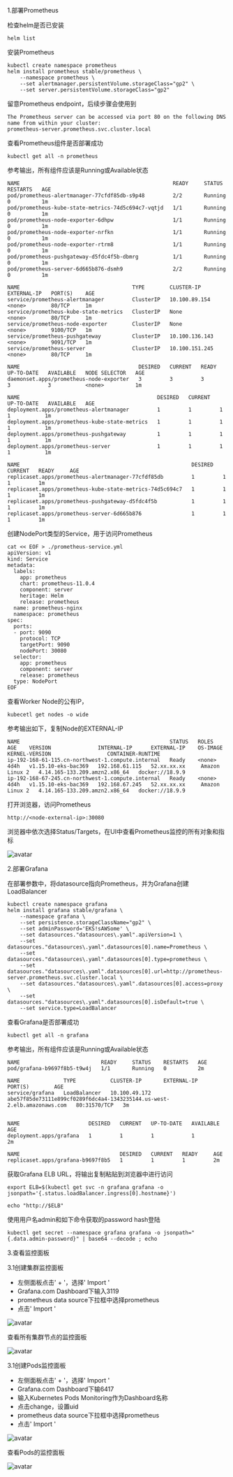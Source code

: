 1.部署Prometheus

检查helm是否已安装

```
helm list
```
安装Prometheus

```
kubectl create namespace prometheus
helm install prometheus stable/prometheus \
    --namespace prometheus \
    --set alertmanager.persistentVolume.storageClass="gp2" \
    --set server.persistentVolume.storageClass="gp2"
```
留意Prometheus endpoint，后续步骤会使用到

```
The Prometheus server can be accessed via port 80 on the following DNS name from within your cluster:
prometheus-server.prometheus.svc.cluster.local
```
查看Prometheus组件是否部署成功

```
kubectl get all -n prometheus

```
参考输出，所有组件应该是Running或Available状态

```
NAME                                                 READY     STATUS    RESTARTS   AGE
pod/prometheus-alertmanager-77cfdf85db-s9p48         2/2       Running   0          1m
pod/prometheus-kube-state-metrics-74d5c694c7-vqtjd   1/1       Running   0          1m
pod/prometheus-node-exporter-6dhpw                   1/1       Running   0          1m
pod/prometheus-node-exporter-nrfkn                   1/1       Running   0          1m
pod/prometheus-node-exporter-rtrm8                   1/1       Running   0          1m
pod/prometheus-pushgateway-d5fdc4f5b-dbmrg           1/1       Running   0          1m
pod/prometheus-server-6d665b876-dsmh9                2/2       Running   0          1m

NAME                                    TYPE        CLUSTER-IP       EXTERNAL-IP   PORT(S)    AGE
service/prometheus-alertmanager         ClusterIP   10.100.89.154    <none>        80/TCP     1m
service/prometheus-kube-state-metrics   ClusterIP   None             <none>        80/TCP     1m
service/prometheus-node-exporter        ClusterIP   None             <none>        9100/TCP   1m
service/prometheus-pushgateway          ClusterIP   10.100.136.143   <none>        9091/TCP   1m
service/prometheus-server               ClusterIP   10.100.151.245   <none>        80/TCP     1m

NAME                                      DESIRED   CURRENT   READY     UP-TO-DATE   AVAILABLE   NODE SELECTOR   AGE
daemonset.apps/prometheus-node-exporter   3         3         3         3            3           <none>          1m

NAME                                            DESIRED   CURRENT   UP-TO-DATE   AVAILABLE   AGE
deployment.apps/prometheus-alertmanager         1         1         1            1           1m
deployment.apps/prometheus-kube-state-metrics   1         1         1            1           1m
deployment.apps/prometheus-pushgateway          1         1         1            1           1m
deployment.apps/prometheus-server               1         1         1            1           1m

NAME                                                       DESIRED   CURRENT   READY     AGE
replicaset.apps/prometheus-alertmanager-77cfdf85db         1         1         1         1m
replicaset.apps/prometheus-kube-state-metrics-74d5c694c7   1         1         1         1m
replicaset.apps/prometheus-pushgateway-d5fdc4f5b           1         1         1         1m
replicaset.apps/prometheus-server-6d665b876                1         1         1         1m

```

创建NodePort类型的Service，用于访问Prometheus

```
cat << EOF > ./prometheus-service.yml
apiVersion: v1
kind: Service
metadata:
  labels:
    app: prometheus
    chart: prometheus-11.0.4
    component: server
    heritage: Helm
    release: prometheus
  name: prometheus-nginx
  namespace: prometheus
spec:
  ports:
  - port: 9090
    protocol: TCP
    targetPort: 9090
    nodePort: 30080
  selector:
    app: prometheus
    component: server
    release: prometheus
  type: NodePort
EOF

```

查看Worker Node的公有IP，

```
kubecetl get nodes -o wide

```
参考输出如下，复制Node的EXTERNAL-IP

```
NAME                                                STATUS   ROLES    AGE    VERSION               INTERNAL-IP      EXTERNAL-IP    OS-IMAGE         KERNEL-VERSION                  CONTAINER-RUNTIME
ip-192-168-61-115.cn-northwest-1.compute.internal   Ready    <none>   4d4h   v1.15.10-eks-bac369   192.168.61.115   52.xx.xx.xx     Amazon Linux 2   4.14.165-133.209.amzn2.x86_64   docker://18.9.9
ip-192-168-67-245.cn-northwest-1.compute.internal   Ready    <none>   4d4h   v1.15.10-eks-bac369   192.168.67.245   52.xx.xx.xx     Amazon Linux 2   4.14.165-133.209.amzn2.x86_64   docker://18.9.9

```
打开浏览器，访问Prometheus

```
http://<node-external-ip>:30080

```
浏览器中依次选择Status/Targets，在UI中查看Prometheus监控的所有对象和指标

![avatar](https://github.com/toreydai/eks-workshop-greater-china/blob/master/china/2020_EKS_Launch_Workshop/media/Pictures/prometheus1.png)

2.部署Grafana

在部署参数中，将datasource指向Prometheus，并为Grafana创建LoadBalancer

```
kubectl create namespace grafana
helm install grafana stable/grafana \
    --namespace grafana \
    --set persistence.storageClassName="gp2" \
    --set adminPassword='EKS!sAWSome' \
    --set datasources."datasources\.yaml".apiVersion=1 \
    --set datasources."datasources\.yaml".datasources[0].name=Prometheus \
    --set datasources."datasources\.yaml".datasources[0].type=prometheus \
    --set datasources."datasources\.yaml".datasources[0].url=http://prometheus-server.prometheus.svc.cluster.local \
    --set datasources."datasources\.yaml".datasources[0].access=proxy \
    --set datasources."datasources\.yaml".datasources[0].isDefault=true \
    --set service.type=LoadBalancer
```
查看Grafana是否部署成功

```
kubectl get all -n grafana

```
参考输出，所有组件应该是Running或Available状态

```
NAME                          READY     STATUS    RESTARTS   AGE
pod/grafana-b9697f8b5-t9w4j   1/1       Running   0          2m

NAME              TYPE           CLUSTER-IP       EXTERNAL-IP                                                               PORT(S)        AGE
service/grafana   LoadBalancer   10.100.49.172   abe57f85de73111e899cf0289f6dc4a4-1343235144.us-west-2.elb.amazonaws.com   80:31570/TCP   3m


NAME                      DESIRED   CURRENT   UP-TO-DATE   AVAILABLE   AGE
deployment.apps/grafana   1         1         1            1           2m

NAME                                DESIRED   CURRENT   READY     AGE
replicaset.apps/grafana-b9697f8b5   1         1         1         2m

```
获取Grafana ELB URL，将输出复制粘贴到浏览器中进行访问

```
export ELB=$(kubectl get svc -n grafana grafana -o jsonpath='{.status.loadBalancer.ingress[0].hostname}')

echo "http://$ELB"
```
使用用户名admin和如下命令获取的password hash登陆

```
kubectl get secret --namespace grafana grafana -o jsonpath="{.data.admin-password}" | base64 --decode ; echo
```
3.查看监控面板

3.1创建集群监控面板

* 左侧面板点击' + '，选择' Import  '
* Grafana.com Dashboard下输入3119
* prometheus data source下拉框中选择prometheus
* 点击' Import  '

![avatar](https://github.com/toreydai/eks-workshop-greater-china/blob/master/china/2020_EKS_Launch_Workshop/media/Pictures/prometheus2.png)

查看所有集群节点的监控面板

![avatar](https://github.com/toreydai/eks-workshop-greater-china/blob/master/china/2020_EKS_Launch_Workshop/media/Pictures/prometheus3.png)

3.1创建Pods监控面板

* 左侧面板点击' + '，选择' Import  '
* Grafana.com Dashboard下输6417
*  输入Kubernetes Pods Monitoring作为Dashboard名称
*  点击change，设置uid
* prometheus data source下拉框中选择prometheus
* 点击' Import  '

![avatar](https://github.com/toreydai/eks-workshop-greater-china/blob/master/china/2020_EKS_Launch_Workshop/media/Pictures/prometheus4.png)

查看Pods的监控面板

![avatar](https://github.com/toreydai/eks-workshop-greater-china/blob/master/china/2020_EKS_Launch_Workshop/media/Pictures/prometheus5.png)
